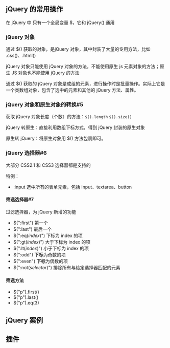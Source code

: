 ## jQuery 的常用操作

在 jQuery 中 只有一个全局变量 $，它和 jQuery() 通用

### jQuery 对象

通过 $() 获取的对象，是jQuery 对象，其中封装了大量的专用方法，比如 .css()、.html()

jQuery 对象只能使用 jQuery 对象的方法，不能使用原生 js 元素对象的方法；原生 JS 对象也不能使用 jQuery 的方法

通过 $() 获取的 jQuery 对象是成组的元素，进行操作时是批量操作。实际上它是一个类数组对象，包含了选中的元素和其他的 jQuery 方法、属性。

### jQuery 对象和原生对象的转换#5

获取 jQuery 对象长度（个数）的方法：`$().length` `$().size()`

jQuery 转原生：直接利用数组下标方式，得到 jQuery 封装的原生对象

原生转 jQuery：将原生对象用 $() 方法包裹即可。

### jQuery 选择器#6

大部分 CSS2.1 和 CSS3 选择器都是支持的

特例：

* :input 选中所有的表单元素，包括 input、textarea、button

#### 筛选选择器#7

过滤选择器，为 jQuery 新增的功能

- $(":first") 第一个
- $(":last") 最后一个
- $(":eq(*index*)") 下标为 index 的项
- $(":gt(*index*)") 大于下标为 index 的项
- $(":lt(*index*)") 小于下标为 index 的项
- $(":odd") **下标**为奇数的项
- $(":even") **下标**为偶数的项 
- $(":not(*selector*)") 排除所有与给定选择器匹配的元素

#### 筛选方法

- $("p").first()
- $("p").last()
- $("p").eq(3)

## jQuery 案例



## 插件

